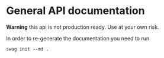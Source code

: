 # General API documentation

**Warning** this api is not production ready. Use at your own risk.

In order to re-generate the documentation you need to run

`swag init --md .`
